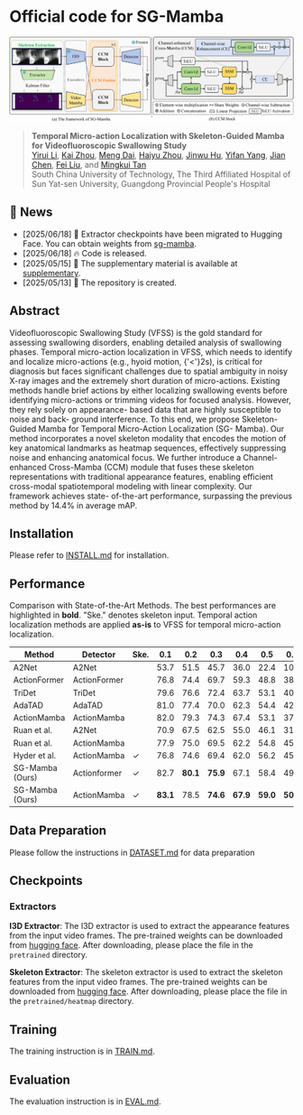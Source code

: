 # Official code for SG-Mamba
![framework](./assets/framework.png)

> **Temporal Micro-action Localization with Skeleton-Guided Mamba for Videofluoroscopic Swallowing Study**  \
[Yirui Li](https://github.com/LStriving), [Kai Zhou](https://scholar.google.com/citations?user=58UyQ9cAAAAJ&hl=zh-CN&oi=ao), [Meng Dai](https://orcid.org/0000-0001-8275-572X), [Haiyu Zhou](https://loop.frontiersin.org/people/1320354/overview), [Jinwu Hu](https://scholar.google.com/citations?user=XmqjPi0AAAAJ&hl=en), [Yifan Yang](https://scholar.google.com/citations?user=veb6adUAAAAJ&hl=zh-CN&oi=ao), [Jian Chen](https://www.scholat.com/ellachen.en), [Fei Liu](https://scholar.google.com/citations?user=gC-YMYgAAAAJ&hl=en), and [Mingkui Tan](https://tanmingkui.github.io/) \
South China University of Technology, The Third Affiliated Hospital of Sun Yat-sen University, Guangdong Provincial People's Hospital 



## 📢 News
- [2025/06/18] 🤗 Extractor checkpoints have been migrated to Hugging Face. You can obtain weights from [sg-mamba](https://huggingface.co/LStriving/sg-mamba).
- [2025/06/18] 🔥 Code is released.
- [2025/05/15] 📕 The supplementary material is available at [supplementary](./assets/Supplementary.pdf).
- [2025/05/13] 🔄 The repository is created.

## Abstract

Videofluoroscopic Swallowing Study (VFSS)
is the gold standard for assessing swallowing disorders,
enabling detailed analysis of swallowing phases. Temporal
micro-action localization in VFSS, which needs to identify
and localize micro-actions (e.g., hyoid motion, {'<'}2s), is
critical for diagnosis but faces significant challenges due
to spatial ambiguity in noisy X-ray images and the extremely short duration of micro-actions. Existing methods
handle brief actions by either localizing swallowing events
before identifying micro-actions or trimming videos for focused analysis. However, they rely solely on appearance-
based data that are highly susceptible to noise and back-
ground interference. To this end, we propose Skeleton-
Guided Mamba for Temporal Micro-Action Localization (SG-
Mamba). Our method incorporates a novel skeleton modality that encodes the motion of key anatomical landmarks as
heatmap sequences, effectively suppressing noise and enhancing anatomical focus. We further introduce a Channel-
enhanced Cross-Mamba (CCM) module that fuses these
skeleton representations with traditional appearance features, enabling efficient cross-modal spatiotemporal modeling with linear complexity. Our framework achieves state-
of-the-art performance, surpassing the previous method by
14.4% in average mAP.

## Installation

Please refer to [INSTALL.md](docs/INSTALL.md) for installation.

## Performance

Comparison with State-of-the-Art Methods.
The best performances are highlighted in **bold**.
"Ske." denotes skeleton input. Temporal action localization methods are applied **as-is** to VFSS for temporal micro-action localization.

| Method            | Detector     | Ske. | 0.1      | 0.2      | 0.3      | 0.4      | 0.5      | 0.6      | 0.7      | Avg.     |
| ----------------- | ------------ | ---- | -------- | -------- | -------- | -------- | -------- | -------- | -------- | -------- |
| A2Net             | A2Net        |      | 53.7     | 51.5     | 45.7     | 36.0     | 22.4     | 10.6     | 3.5      | 31.9     |
| ActionFormer      | ActionFormer |      | 76.8     | 74.4     | 69.7     | 59.3     | 48.8     | 38.5     | 24.6     | 56.0     |
| TriDet            | TriDet       |      | 79.6     | 76.6     | 72.4     | 63.7     | 53.1     | 40.9     | 26.2     | 58.9     |
| AdaTAD            | AdaTAD       |      | 81.0     | 77.4     | 70.0     | 62.3     | 54.4     | 42.1     | 24.8     | 58.9     |
| ActionMamba       | ActionMamba  |      | 82.0     | 79.3     | 74.3     | 67.4     | 53.1     | 37.1     | 19.9     | 59.0     |
| Ruan et al.       | A2Net        |      | 70.9     | 67.5     | 62.5     | 55.0     | 46.1     | 31.6     | 15.8     | 49.9     |
| Ruan et al.       | ActionMamba  |      | 77.9     | 75.0     | 69.5     | 62.2     | 54.8     | 45.2     | 28.9     | 59.1     |
| Hyder et al.      | ActionMamba  | ✓    | 76.8     | 74.6     | 69.4     | 62.0     | 56.2     | 45.2     | 30.8     | 59.3     |
| SG-Mamba (Ours)   | Actionformer | ✓    | 82.7     | **80.1** | **75.9** | 67.1 | 58.4 | 49.2 | 33.5 | 63.8 |
| SG-Mamba (Ours)   | ActionMamba  | ✓    | **83.1**   | 78.5     | **74.6**   | **67.9**   | **59.0**   | **50.0**   | **37.2**   | **64.3**   |



## Data Preparation

Please follow the instructions in [DATASET.md](docs/DATASET.md) for data preparation

## Checkpoints

### Extractors

**I3D Extractor**: The I3D extractor is used to extract the appearance features from the input video frames. The pre-trained weights can be downloaded from [hugging face](https://huggingface.co/LStriving/sg-mamba/blob/main/pretrained_swallow_i3d.pth). After downloading, please place the file in the `pretrained` directory.

**Skeleton Extractor**: The skeleton extractor is used to extract the skeleton features from the input video frames. The pre-trained weights can be downloaded from [hugging face](https://huggingface.co/LStriving/sg-mamba/blob/main/best_model_trace.pt). After downloading, please place the file in the `pretrained/heatmap` directory.

## Training

The training instruction is in [TRAIN.md](docs/TRAIN.md).

## Evaluation

The evaluation instruction is in [EVAL.md](docs/EVAL.md).


